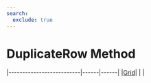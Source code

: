 ```yaml
---
search:
  exclude: true
---
```


<h1 class="heading"><span class="name">DuplicateRow Method</span></h1>

|--------------------------|------|------|
|[Grid](../objects/grid.md)|&nbsp;|&nbsp;|
